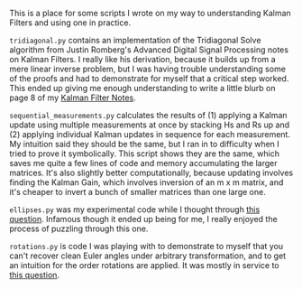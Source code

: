 This is a place for some scripts I wrote on my way to understanding Kalman Filters and using one in practice.

`tridiagonal.py` contains an implementation of the Tridiagonal Solve algorithm from Justin Romberg's Advanced Digital Signal Processing notes on Kalman Filters. I really like his derivation, because it builds up from a mere linear inverse problem, but I was having trouble understanding some of the proofs and had to demonstrate for myself that a critical step worked. This ended up giving me enough understanding to write a little blurb on page 8 of my [Kalman Filter Notes](https://safexai.atlassian.net/wiki/spaces/PROG/pages/1660911974/Kalman+Filter+Notes).

`sequential_measurements.py` calculates the results of (1) applying a Kalman update using multiple measurements at once by stacking Hs and Rs up and (2) applying individual Kalman updates in sequence for each measurement. My intuition said they should be the same, but I ran in to difficulty when I tried to prove it symbolically. This script shows they are the same, which saves me quite a few lines of code and memory accumulating the larger matrices. It's also slightly better computationally, because updating involves finding the Kalman Gain, which involves inversion of an m x m matrix, and it's cheaper to invert a bunch of smaller matrices than one large one.

`ellipses.py` was my experimental code while I thought through [this question](https://math.stackexchange.com/questions/4012751/how-to-find-standard-deviation-error-bound-from-variance-error-bound/4012779#4012779). Infamous though it ended up being for me, I really enjoyed the process of puzzling through this one.

`rotations.py` is code I was playing with to demonstrate to myself that you can't recover clean Euler angles under arbitrary transformation, and to get an intuition for the order rotations are applied. It was mostly in service to [this question](https://math.stackexchange.com/questions/3920406/transform-roll-pitch-yaw-from-one-coordinate-system-to-another).

